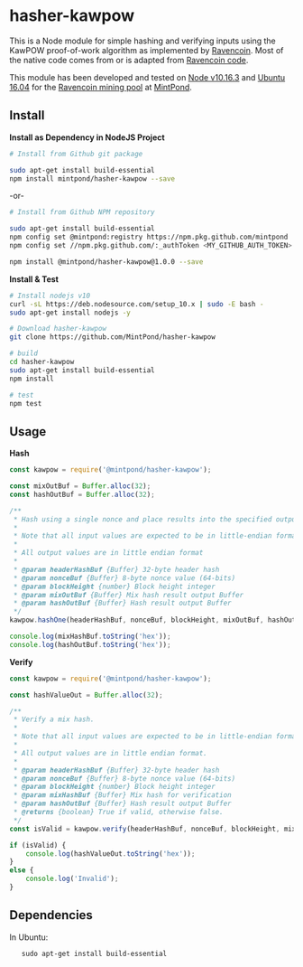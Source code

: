 hasher-kawpow
==========

This is a Node module for simple hashing and verifying inputs using the
KawPOW proof-of-work algorithm as implemented by [Ravencoin](https://github.com/RavenProject/Ravencoin/releases/tag/v4.0.0). 
Most of the native code comes from or is adapted from [Ravencoin code](https://github.com/RavenProject/Ravencoin).

This module has been developed and tested on [Node v10.16.3](https://nodejs.org/) and 
[Ubuntu 16.04](http://releases.ubuntu.com/16.04/) for the [Ravencoin mining pool](https://mintpond.com/#!/ravencoin) at [MintPond](https://mintpond.com).

## Install ##
__Install as Dependency in NodeJS Project__
```bash
# Install from Github git package

sudo apt-get install build-essential
npm install mintpond/hasher-kawpow --save
```
-or-
```bash
# Install from Github NPM repository

sudo apt-get install build-essential
npm config set @mintpond:registry https://npm.pkg.github.com/mintpond
npm config set //npm.pkg.github.com/:_authToken <MY_GITHUB_AUTH_TOKEN>

npm install @mintpond/hasher-kawpow@1.0.0 --save
```

__Install & Test__
```bash
# Install nodejs v10
curl -sL https://deb.nodesource.com/setup_10.x | sudo -E bash -
sudo apt-get install nodejs -y

# Download hasher-kawpow
git clone https://github.com/MintPond/hasher-kawpow

# build
cd hasher-kawpow
sudo apt-get install build-essential
npm install

# test
npm test
``` 

## Usage ##
__Hash__
```javascript
const kawpow = require('@mintpond/hasher-kawpow');

const mixOutBuf = Buffer.alloc(32);
const hashOutBuf = Buffer.alloc(32);

/**
 * Hash using a single nonce and place results into the specified output Buffers.
 *
 * Note that all input values are expected to be in little-endian format.
 *
 * All output values are in little endian format
 *
 * @param headerHashBuf {Buffer} 32-byte header hash
 * @param nonceBuf {Buffer} 8-byte nonce value (64-bits)
 * @param blockHeight {number} Block height integer
 * @param mixOutBuf {Buffer} Mix hash result output Buffer
 * @param hashOutBuf {Buffer} Hash result output Buffer
 */
kawpow.hashOne(headerHashBuf, nonceBuf, blockHeight, mixOutBuf, hashOutBuf);

console.log(mixHashBuf.toString('hex'));
console.log(hashOutBuf.toString('hex'));

```

__Verify__
```javascript
const kawpow = require('@mintpond/hasher-kawpow');

const hashValueOut = Buffer.alloc(32);

/**
 * Verify a mix hash.
 *
 * Note that all input values are expected to be in little-endian format.
 *
 * All output values are in little endian format.
 *
 * @param headerHashBuf {Buffer} 32-byte header hash
 * @param nonceBuf {Buffer} 8-byte nonce value (64-bits)
 * @param blockHeight {number} Block height integer
 * @param mixHashBuf {Buffer} Mix hash for verification
 * @param hashOutBuf {Buffer} Hash result output Buffer
 * @returns {boolean} True if valid, otherwise false.
 */
const isValid = kawpow.verify(headerHashBuf, nonceBuf, blockHeight, mixHashBuf, hashValueOut);

if (isValid) {
    console.log(hashValueOut.toString('hex'));
}
else {
    console.log('Invalid');
}
```

## Dependencies ##
In Ubuntu:
```
   sudo apt-get install build-essential
```